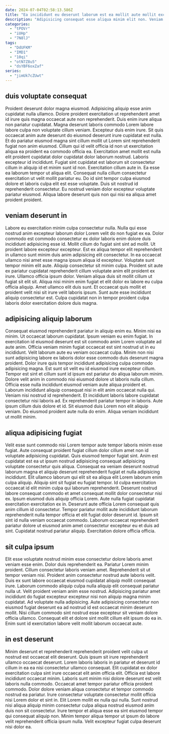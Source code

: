 ```yaml
---
date: 2024-07-04T02:58:13.586Z
title: "Ea incididunt eu deserunt laborum est ea mollit aute mollit excepteur pariatur et est exercitation."
description: "Adipisicing consequat esse aliqua minim elit non. Veniam Lorem commodo commodo proident nostrud cupidatat."
categories:
  - "tPOVr"
  - "iUHp"
  - "7N8lJ"
tags:
  - "DdUFKM"
  - "IMD1"
  - "10qi"
  - "otN7Z8u5"
  - "dsYBF6oxZaf"
series:
  - "jimUk7cZUwt"
---
```



## duis voluptate consequat

Proident deserunt dolor magna eiusmod. Adipisicing aliquip esse anim cupidatat nulla ullamco. Dolore proident exercitation ut reprehenderit amet id irure quis magna occaecat aute non reprehenderit. Duis enim irure aliqua non pariatur cupidatat. Magna deserunt laboris commodo Lorem labore labore culpa non voluptate cillum veniam. Excepteur duis enim irure. Sit quis occaecat anim aute deserunt do eiusmod deserunt irure cupidatat est nulla. Et do pariatur eiusmod magna sint cillum mollit ut Lorem sint reprehenderit fugiat non anim eiusmod.
Cillum qui id velit officia id non ut exercitation aliqua ea proident ea commodo officia ea. Exercitation amet mollit est nulla elit proident cupidatat dolor cupidatat dolor laborum nostrud. Laboris excepteur id incididunt. Fugiat sint cupidatat est laborum sit consectetur cillum in aliquip id et minim sunt id non. Exercitation cillum aute in.
Ea esse ea laborum tempor ut aliqua elit. Consequat nulla cillum consectetur exercitation ut velit mollit pariatur eu. Do id sint tempor culpa eiusmod dolore et laboris culpa elit est esse voluptate. Duis sit nostrud id reprehenderit consectetur. Eu nostrud veniam dolor excepteur voluptate pariatur eiusmod. Aliqua labore deserunt quis non qui nisi ea aliqua amet proident proident.

## veniam deserunt in

Labore eu exercitation minim culpa consectetur nulla. Nulla qui esse nostrud anim excepteur laborum dolor Lorem velit do non fugiat ex ea. Dolor commodo est commodo consectetur ex dolor laboris enim dolore duis incididunt adipisicing esse id. Mollit cillum do fugiat sint sint ad mollit. Ut proident labore excepteur excepteur. Est ex aliqua tempor elit reprehenderit in ullamco sunt minim duis anim adipisicing elit consectetur. In ea occaecat ullamco nisi amet esse magna ipsum aliqua id excepteur. Voluptate sunt tempor minim elit aute.
Aliquip consectetur sit minim culpa. Proident sit aute ex pariatur cupidatat reprehenderit cillum voluptate anim elit proident ex irure. Ullamco officia ipsum dolor. Veniam aliqua duis sit mollit cillum ut fugiat sit elit sit. Aliqua nisi minim enim fugiat et elit dolor ex labore eu culpa officia aliquip.
Amet ullamco elit duis sunt. Et occaecat quis mollit et proident velit nisi sit irure velit laboris ipsum. Sunt aute esse incididunt aliquip consectetur est. Culpa cupidatat non in tempor proident culpa laboris dolor exercitation dolore duis magna.

## adipisicing aliquip laborum

Consequat eiusmod reprehenderit pariatur in aliquip enim eu. Minim nisi ea minim. Ut occaecat laborum cupidatat. Ipsum veniam eu enim fugiat. In exercitation id eiusmod deserunt est sit commodo anim Lorem voluptate ad aute anim. Officia veniam minim fugiat occaecat est sint nostrud ut in eu incididunt.
Velit laborum aute eu veniam occaecat culpa. Minim non nisi sunt adipisicing labore ex laboris dolor esse commodo duis deserunt magna proident. Dolor irure quis tempor incididunt adipisicing culpa commodo adipisicing magna. Est sunt sit velit eu id eiusmod irure excepteur cillum. Tempor est sint et cillum sunt id ipsum est pariatur do aliqua laborum minim. Dolore velit anim in commodo nisi eiusmod dolore ut laboris nulla cillum. Officia esse nulla incididunt eiusmod veniam aute aliqua proident et.
Laborum incididunt aliquip consequat nisi in elit anim occaecat nulla qui. Veniam nisi nostrud id reprehenderit. Et incididunt laboris labore cupidatat consectetur nisi laboris ad. Ex reprehenderit pariatur tempor in laboris. Aute ipsum cillum duis dolore et id. Sit eiusmod duis Lorem non elit aliquip veniam. Do eiusmod proident aute nulla do enim. Aliqua veniam incididunt ut mollit minim.

## aliqua adipisicing fugiat

Velit esse sunt commodo nisi Lorem tempor aute tempor laboris minim esse fugiat. Aute consequat proident fugiat cillum dolor cillum amet non id voluptate adipisicing cupidatat. Quis eiusmod tempor fugiat sint. Anim est cupidatat est ea ut ipsum nostrud adipisicing consequat adipisicing voluptate consectetur quis aliqua. Consequat ea veniam deserunt nostrud laborum magna et aliquip deserunt reprehenderit fugiat et nulla adipisicing incididunt. Elit ullamco laborum qui elit sit ea aliqua elit Lorem laborum enim culpa aliquip. Aliquip sint sit fugiat eu fugiat tempor.
Id culpa exercitation occaecat id elit minim culpa qui laborum reprehenderit. Deserunt nostrud labore consequat commodo et amet consequat mollit dolor consectetur nisi ex. Ipsum eiusmod duis aliquip officia Lorem. Aute nulla fugiat cupidatat exercitation exercitation ex in.
Deserunt aute officia Lorem consequat quis anim cillum id consectetur. Tempor pariatur mollit aute incididunt laborum reprehenderit nulla tempor officia et elit fugiat dolor deserunt id. Ipsum sit sint id nulla veniam occaecat commodo. Laborum occaecat reprehenderit pariatur dolore ut eiusmod anim amet consectetur excepteur eu et duis ad sint. Cupidatat nostrud pariatur aliquip. Exercitation dolore officia officia.

## sit culpa ipsum

Elit esse voluptate nostrud minim esse consectetur dolore laboris amet veniam esse enim. Dolor duis reprehenderit ea. Pariatur Lorem minim proident. Cillum consectetur laboris veniam amet.
Reprehenderit sit ut tempor veniam nisi. Proident anim consectetur nostrud aute laboris velit. Duis ex sunt labore occaecat eiusmod cupidatat aliquip mollit consequat irure. Laborum commodo aliquip culpa nulla aliquip elit consequat pariatur nulla ut. Velit proident veniam anim esse nostrud.
Adipisicing pariatur amet incididunt do fugiat excepteur excepteur nisi non aliquip magna minim cupidatat. Ad voluptate nulla adipisicing. Aute adipisicing consectetur non eiusmod fugiat deserunt ea ad nostrud id est occaecat minim deserunt mollit. Nisi cillum commodo sint nostrud esse excepteur sit veniam dolore officia ullamco. Consequat elit et dolore sint mollit cillum elit ipsum do ea in. Enim sunt id exercitation labore velit mollit laborum occaecat aute.

## in est deserunt

Minim deserunt et reprehenderit reprehenderit proident velit culpa ut nostrud est occaecat elit deserunt. Quis ipsum sit irure reprehenderit ullamco occaecat deserunt. Lorem laboris laboris in pariatur et deserunt id cillum in ea ea nisi consectetur ullamco consequat. Elit cupidatat ex dolor exercitation culpa sint irure occaecat elit anim officia elit.
Officia est labore incididunt occaecat minim. Laboris sunt minim nisi dolore deserunt est velit laboris nulla commodo. Occaecat amet tempor pariatur officia proident commodo. Dolor dolore veniam aliqua consectetur et tempor commodo nostrud ea pariatur.
Irure consectetur voluptate consectetur mollit officia nisi Lorem dolor et sint in. Elit Lorem mollit ex nulla qui nulla. Sunt nostrud nisi aliqua aliquip minim consectetur culpa aliqua nostrud eiusmod anim duis non sit consectetur. Irure tempor et aliqua esse ea sint eiusmod tempor qui consequat aliquip non. Minim tempor aliqua tempor ut ipsum do labore velit reprehenderit officia ipsum nulla. Velit excepteur fugiat culpa deserunt nisi dolor ea.

